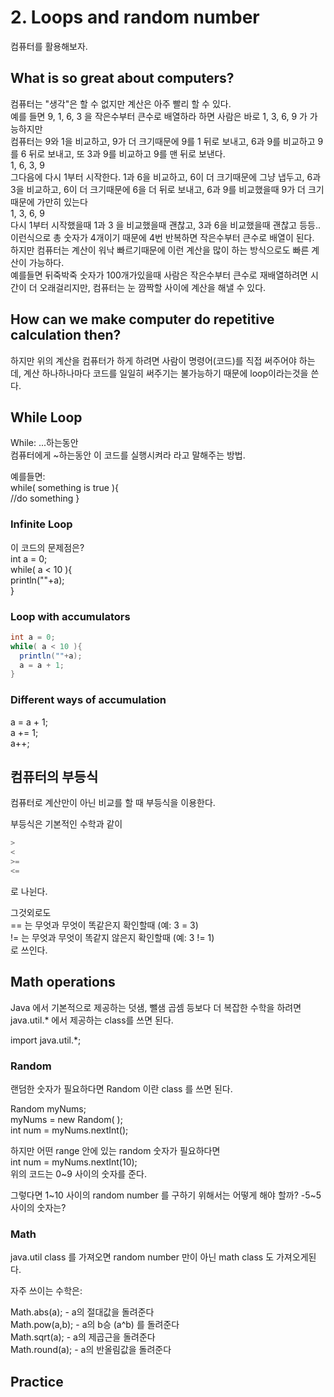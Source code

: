 # 2. Loops and random number

컴퓨터를 활용해보자.

## What is so great about computers?

컴퓨터는 "생각"은 할 수 없지만 계산은 아주 빨리 할 수 있다.  
예를 들면 9, 1, 6, 3 을 작은수부터 큰수로 배열하라 하면 사람은 바로 1, 3, 6, 9 가 가능하지만  
컴퓨터는 9와 1을 비교하고, 9가 더 크기때문에 9를 1 뒤로 보내고, 6과 9를 비교하고 9를 6 뒤로 보내고, 또 3과 9를 비교하고 9를 맨 뒤로 보낸다.  
1, 6, 3, 9  
그다음에 다시 1부터 시작한다. 1과 6을 비교하고, 6이 더 크기때문에 그냥 냅두고, 6과 3을 비교하고, 6이 더 크기때문에 6을 더 뒤로 보내고, 6과 9를 비교했을때 9가 더 크기때문에 가만히 있는다  
1, 3, 6, 9  
다시 1부터 시작했을때 1과 3 을 비교했을때 괜찮고, 3과 6을 비교했을때 괜찮고 등등..  
이런식으로 총 숫자가 4개이기 때문에 4번 반복하면 작은수부터 큰수로 배열이 된다.  
하지만 컴퓨터는 계산이 워낙 빠르기때문에 이런 계산을 많이 하는 방식으로도 빠른 계산이 가능하다.  
예를들면 뒤죽박죽 숫자가 100개가있을때 사람은 작은수부터 큰수로 재배열하려면 시간이 더 오래걸리지만, 컴퓨터는 눈 깜짝할 사이에 계산을 해낼 수 있다.

## How can we make computer do repetitive calculation then?

하지만 위의 계산을 컴퓨터가 하게 하려면 사람이 명령어(코드)를 직접 써주어야 하는데, 계산 하나하나마다 코드를 일일히 써주기는 불가능하기 때문에 loop이라는것을 쓴다.

## While Loop

While: ...하는동안  
컴퓨터에게 ~하는동안 이 코드를 실행시켜라 라고 말해주는 방법.  

예를들면:  
while( something is true ){  
  //do something
}

### Infinite Loop

이 코드의 문제점은?  
int a = 0;  
while( a < 10 ){  
  println(""+a);  
}

### Loop with accumulators

```java
int a = 0;  
while( a < 10 ){  
  println(""+a);  
  a = a + 1;
}
```

### Different ways of accumulation

a = a + 1;  
a += 1;  
a++;

## 컴퓨터의 부등식

컴퓨터로 계산만이 아닌 비교를 할 때 부등식을 이용한다.

부등식은 기본적인 수학과 같이  
```java
>  
<  
>=  
<=  
```
로 나뉜다.

그것외로도  
== 는 무엇과 무엇이 똑같은지 확인할때 (예: 3 = 3)  
!= 는 무엇과 무엇이 똑같지 않은지 확인할때 (예: 3 != 1)  
로 쓰인다.

## Math operations

Java 에서 기본적으로 제공하는 덧샘, 뺄샘 곱셈 등보다 더 복잡한 수학을 하려면 java.util.* 에서 제공하는 class를 쓰면 된다.

import java.util.*;

### Random

랜덤한 숫자가 필요하다면 Random 이란 class 를 쓰면 된다.

Random myNums;  
myNums = new Random( );  
int num = myNums.nextInt();

하지만 어떤 range 안에 있는 random 숫자가 필요하다면  
int num = myNums.nextInt(10);  
위의 코드는 0~9 사이의 숫자를 준다.

그렇다면 1~10 사이의 random number 를 구하기 위해서는 어떻게 해야 할까?
-5~5 사이의 숫자는?

### Math

java.util class 를 가져오면 random number 만이 아닌 math class 도 가져오게된다.

자주 쓰이는 수학은:

Math.abs(a); - a의 절대값을 돌려준다  
Math.pow(a,b); - a의 b승 (a^b) 를 돌려준다  
Math.sqrt(a); - a의 제곱근을 돌려준다  
Math.round(a); - a의 반올림값을 돌려준다

## Practice
